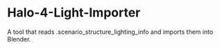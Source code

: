 # Halo-4-Light-Importer
A tool that reads .scenario_structure_lighting_info and imports them into Blender.
